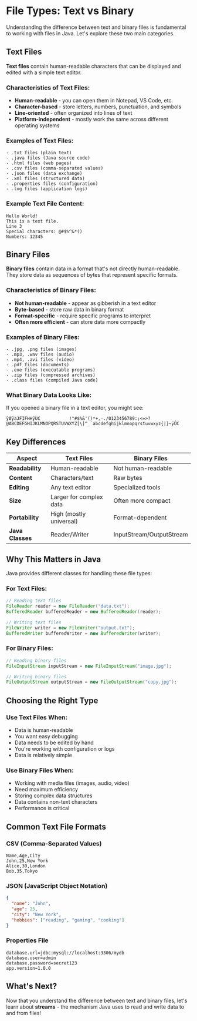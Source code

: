 # File Types: Text vs Binary

Understanding the difference between text and binary files is fundamental to working with files in Java. Let's explore these two main categories.

## Text Files

**Text files** contain human-readable characters that can be displayed and edited with a simple text editor.

### Characteristics of Text Files:
- **Human-readable** - you can open them in Notepad, VS Code, etc.
- **Character-based** - store letters, numbers, punctuation, and symbols
- **Line-oriented** - often organized into lines of text
- **Platform-independent** - mostly work the same across different operating systems

### Examples of Text Files:
```
- .txt files (plain text)
- .java files (Java source code)
- .html files (web pages)
- .csv files (comma-separated values)
- .json files (data exchange)
- .xml files (structured data)
- .properties files (configuration)
- .log files (application logs)
```

### Example Text File Content:
```
Hello World!
This is a text file.
Line 3
Special characters: @#$%^&*()
Numbers: 12345
```

## Binary Files

**Binary files** contain data in a format that's not directly human-readable. They store data as sequences of bytes that represent specific formats.

### Characteristics of Binary Files:
- **Not human-readable** - appear as gibberish in a text editor
- **Byte-based** - store raw data in binary format
- **Format-specific** - require specific programs to interpret
- **Often more efficient** - can store data more compactly

### Examples of Binary Files:
```
- .jpg, .png files (images)
- .mp3, .wav files (audio)
- .mp4, .avi files (video)
- .pdf files (documents)
- .exe files (executable programs)
- .zip files (compressed archives)
- .class files (compiled Java code)
```

### What Binary Data Looks Like:
If you opened a binary file in a text editor, you might see:
```
ÿØÿàJFIFHHÿÛC           !"#$%&'()*+,-./0123456789:;<=>?@ABCDEFGHIJKLMNOPQRSTUVWXYZ[\]^_`abcdefghijklmnopqrstuvwxyz{|}~ÿÛC
```

## Key Differences

| Aspect | Text Files | Binary Files |
|--------|------------|--------------|
| **Readability** | Human-readable | Not human-readable |
| **Content** | Characters/text | Raw bytes |
| **Editing** | Any text editor | Specialized tools |
| **Size** | Larger for complex data | Often more compact |
| **Portability** | High (mostly universal) | Format-dependent |
| **Java Classes** | Reader/Writer | InputStream/OutputStream |

## Why This Matters in Java

Java provides different classes for handling these file types:

### For Text Files:
```java
// Reading text files
FileReader reader = new FileReader("data.txt");
BufferedReader bufferedReader = new BufferedReader(reader);

// Writing text files
FileWriter writer = new FileWriter("output.txt");
BufferedWriter bufferedWriter = new BufferedWriter(writer);
```

### For Binary Files:
```java
// Reading binary files
FileInputStream inputStream = new FileInputStream("image.jpg");

// Writing binary files
FileOutputStream outputStream = new FileOutputStream("copy.jpg");
```

## Choosing the Right Type

### Use Text Files When:
- Data is human-readable
- You want easy debugging
- Data needs to be edited by hand
- You're working with configuration or logs
- Data is relatively simple

### Use Binary Files When:
- Working with media files (images, audio, video)
- Need maximum efficiency
- Storing complex data structures
- Data contains non-text characters
- Performance is critical

## Common Text File Formats

### **CSV (Comma-Separated Values)**
```
Name,Age,City
John,25,New York
Alice,30,London
Bob,35,Tokyo
```

### **JSON (JavaScript Object Notation)**
```json
{
  "name": "John",
  "age": 25,
  "city": "New York",
  "hobbies": ["reading", "gaming", "cooking"]
}
```

### **Properties File**
```
database.url=jdbc:mysql://localhost:3306/mydb
database.user=admin
database.password=secret123
app.version=1.0.0
```

## What's Next?

Now that you understand the difference between text and binary files, let's learn about **streams** - the mechanism Java uses to read and write data to and from files!

